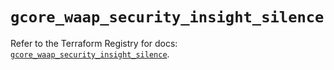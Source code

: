 # `gcore_waap_security_insight_silence`

Refer to the Terraform Registry for docs: [`gcore_waap_security_insight_silence`](https://registry.terraform.io/providers/g-core/gcore/0.31.1/docs/resources/waap_security_insight_silence).
